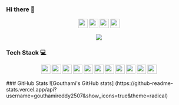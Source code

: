 ### Hi there 👋
<p align="center">
  <a href="mailto:gouthamireddygodhala@protonmail.com" target="_blank"><img height="25" src = "https://img.shields.io/badge/gmail-c14438?&style=for-the-badge&logo=email&logoColor=white"></a>
  <a href="https://linkedin.com/in/gouthami-reddy-godhala" target="_blank"><img height="25" src = "https://img.shields.io/badge/-LinkedIn-0e76a8?style=for-the-badge&logo=Linkedin&logoColor=white"></a>
  <a href="https://gouthamireddy2507.github.io" target="_blank"><img height="25" src = "https://img.shields.io/badge/Website-3b5998?style=for-the-badge&logo=google-chrome&logoColor=white"></a>
  <a href="https://www.quora.com/profile/Gouthami-Reddy-115" target="_blank"><img height="25" src = "https://img.shields.io/badge/Quora-c14438?style=for-the-badge&logo=quora&logoColor=white"></a>
</p>
<p align="center"><img src="https://komarev.com/ghpvc/?username=gouthamireddy2507&color=red"</p>

### Tech Stack 💻
<p align="center">
  <img height="25" src="https://img.shields.io/badge/Python-3776AB?style=for-the-badge&logo=python&logoColor=white">
  <img height="25" src="https://img.shields.io/badge/TensorFlow-FF6F00?style=for-the-badge&logo=tensorflow&logoColor=white">
  <img height="25" src="https://img.shields.io/badge/PyTorch-EE4C2C?style=for-the-badge&logo=pytorch&logoColor=white">
  <img height="25" src="https://img.shields.io/badge/scikit-learn-F7931E?style=for-the-badge&logo=scikit-learn&logoColor=white">
  <img height="25" src="https://img.shields.io/badge/LaTeX-008080?style=for-the-badge&logo=latex&logoColor=white">
  <img height="25" src="https://img.shields.io/badge/MongoDB-47A248?style=for-the-badge&logo=mongodb&logoColor=white">
  <img height="25" src="https://img.shields.io/badge/ChromaDB-1E1E1E?style=for-the-badge&logo=redis&logoColor=white">
  <img height="25" src="https://img.shields.io/badge/Redis-DC382D?style=for-the-badge&logo=redis&logoColor=white">
  <img height="25" src="https://img.shields.io/badge/PostgreSQL-4169E1?style=for-the-badge&logo=postgresql&logoColor=white">
  <img height="25" src="https://img.shields.io/badge/C++-00599C?style=for-the-badge&logo=cplusplus&logoColor=white">
  <img height="25" src="https://img.shields.io/badge/Linux-FCC624?style=for-the-badge&logo=linux&logoColor=white">
</p>
### GitHub Stats
![Gouthami's GitHub stats] (https://github-readme-stats.vercel.app/api?username=gouthamireddy2507&show_icons=true&theme=radical)
